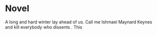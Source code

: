 # Novel
A long and hard winter lay ahead of us. Call me Ishmael Maynard Keynes and kill everybody who dissents . This 